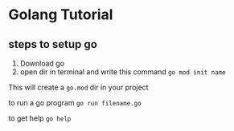 # Golang Tutorial


## steps to setup go

1. Download go
2. open dir in terminal and write this command `go mod init name`

This will create a `go.mod` dir in your project


to run a go program 
    `go run filename.go`


to get help
    `go help`